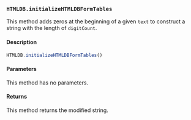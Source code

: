 ### `HTMLDB.initializeHTMLDBFormTables`

This method adds zeros at the beginning of a given `text` to construct a string with the length of `digitCount`.

#### Description

```javascript
HTMLDB.initializeHTMLDBFormTables()
```

#### Parameters

This method has no parameters.

#### Returns

This method returns the modified string.